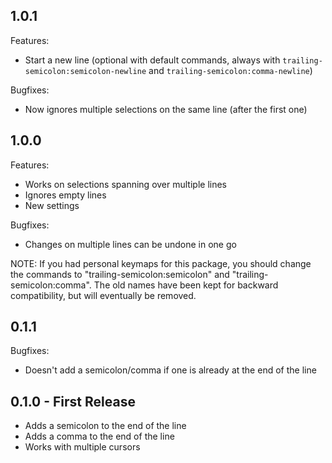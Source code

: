 ## 1.0.1
Features:
* Start a new line (optional with default commands, always with `trailing-semicolon:semicolon-newline` and `trailing-semicolon:comma-newline`)

Bugfixes:
* Now ignores multiple selections on the same line (after the first one)

## 1.0.0
Features:
* Works on selections spanning over multiple lines
* Ignores empty lines
* New settings

Bugfixes:
* Changes on multiple lines can be undone in one go

NOTE: If you had personal keymaps for this package, you should change the commands to "trailing-semicolon:semicolon" and "trailing-semicolon:comma". The old names have been kept for backward compatibility, but will eventually be removed.

## 0.1.1
Bugfixes:
* Doesn't add a semicolon/comma if one is already at the end of the line

## 0.1.0 - First Release
* Adds a semicolon to the end of the line
* Adds a comma to the end of the line
* Works with multiple cursors
